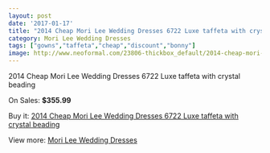 ```yaml
---
layout: post
date: '2017-01-17'
title: "2014 Cheap Mori Lee Wedding Dresses 6722 Luxe taffeta with crystal beading"
category: Mori Lee Wedding Dresses
tags: ["gowns","taffeta","cheap","discount","bonny"]
image: http://www.neoformal.com/23806-thickbox_default/2014-cheap-mori-lee-wedding-dresses-6722-luxe-taffeta-with-crystal-beading.jpg
---
```

2014 Cheap Mori Lee Wedding Dresses 6722 Luxe taffeta with crystal beading

On Sales: **$355.99**
<a href="https://www.neoformal.com/en/mori-lee-wedding-dresses-2014/7985-2014-cheap-mori-lee-wedding-dresses-6722-luxe-taffeta-with-crystal-beading.html"><amp-img layout="responsive" width="600" height="600" src="//www.neoformal.com/23806-thickbox_default/2014-cheap-mori-lee-wedding-dresses-6722-luxe-taffeta-with-crystal-beading.jpg" alt="2014 Cheap Mori Lee Wedding Dresses 6722 Luxe taffeta with crystal beading 0" /></a>

Buy it: [2014 Cheap Mori Lee Wedding Dresses 6722 Luxe taffeta with crystal beading](https://www.neoformal.com/en/mori-lee-wedding-dresses-2014/7985-2014-cheap-mori-lee-wedding-dresses-6722-luxe-taffeta-with-crystal-beading.html "2014 Cheap Mori Lee Wedding Dresses 6722 Luxe taffeta with crystal beading")

View more: [Mori Lee Wedding Dresses](https://www.neoformal.com/en/67-mori-lee-wedding-dresses-2014 "Mori Lee Wedding Dresses")